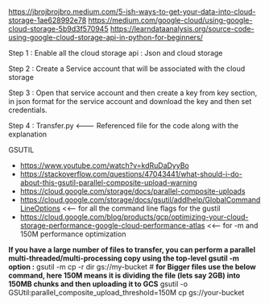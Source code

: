 

https://jbrojbrojbro.medium.com/5-ish-ways-to-get-your-data-into-cloud-storage-1ae628992e78
https://medium.com/google-cloud/using-google-cloud-storage-5b9d3f570945
https://learndataanalysis.org/source-code-using-google-cloud-storage-api-in-python-for-beginners/

Step 1 : Enable all the cloud storage api : Json and cloud storage

Step 2 : Create a Service account that will be associated with the cloud storage

Step 3 : Open that service account and then create a key from key section, in json format for the service account and download the key and then set credentials.

Step 4 : Transfer.py <--- Referenced file for the code along with the explanation



GSUTIL
- https://www.youtube.com/watch?v=kdRuDaDyyBo
- https://stackoverflow.com/questions/47043441/what-should-i-do-about-this-gsutil-parallel-composite-upload-warning
- https://cloud.google.com/storage/docs/parallel-composite-uploads
- https://cloud.google.com/storage/docs/gsutil/addlhelp/GlobalCommandLineOptions <<-- for all the command line flags for the gustil
- https://cloud.google.com/blog/products/gcp/optimizing-your-cloud-storage-performance-google-cloud-performance-atlas <<-- for -m and 150M performance optimization 

**If you have a large number of files to transfer, you can perform a parallel multi-threaded/multi-processing copy using the top-level gsutil -m option :** 
gsutil -m cp -r dir gs://my-bucket #
**for Bigger files use the below command, here 150M means it is dividing the file (lets say 2GB) into 150MB chunks and then uploading it to GCS**
gsutil -o GSUtil:parallel_composite_upload_threshold=150M cp <FILENAME> gs://your-bucket
